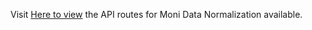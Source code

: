 Visit [Here to view](https://documenter.getpostman.com/view/9202347/UVBznUvE) the API routes for Moni Data Normalization available.